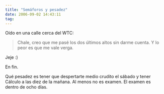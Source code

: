 ```yaml
---
title: "Semáforos y pesadez"
date: 2006-09-02 14:43:11
tag: 
---
```

<p>Oído en una calle cerca del WTC:
</p>
<blockquote>Chale, creo que me pasé los dos últimos altos sin darme cuenta. Y lo peor es que me vale verga.</blockquote>
<p>
Jeje :)

En fin.

Qué pesadez es tener que despertarte medio crudito el sábado y tener Cálculo a las diez de la mañana. Al menos no es examen. El examen es dentro de ocho días. </p>
